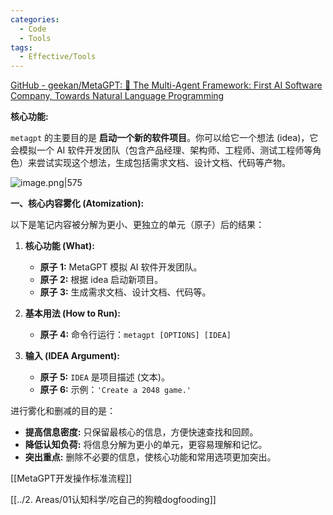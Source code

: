 ```yaml
---
categories:
  - Code
  - Tools
tags:
  - Effective/Tools
---
```

[GitHub - geekan/MetaGPT: 🌟 The Multi-Agent Framework: First AI Software Company, Towards Natural Language Programming](https://github.com/geekan/MetaGPT)


**核心功能:**

`metagpt` 的主要目的是 **启动一个新的软件项目**。你可以给它一个想法 (idea)，它会模拟一个 AI 软件开发团队（包含产品经理、架构师、工程师、测试工程师等角色）来尝试实现这个想法，生成包括需求文档、设计文档、代码等产物。

![image.png|575](https://cdn.jsdelivr.net/gh/duanbiao2000/BlogGallery@main/picture/202504031316762-piclist/piclist-clipboard-images.png)



**一、核心内容雾化 (Atomization):**

以下是笔记内容被分解为更小、更独立的单元（原子）后的结果：

1.  **核心功能 (What):**
    *   **原子 1:** MetaGPT 模拟 AI 软件开发团队。
    *   **原子 2:** 根据 idea 启动新项目。
    *   **原子 3:** 生成需求文档、设计文档、代码等。

2.  **基本用法 (How to Run):**
    *   **原子 4:** 命令行运行：`metagpt [OPTIONS] [IDEA]`

3.  **输入 (IDEA Argument):**
    *   **原子 5:** `IDEA` 是项目描述 (文本)。
    *   **原子 6:** 示例：`'Create a 2048 game.'`




进行雾化和删减的目的是：

*   **提高信息密度:**  只保留最核心的信息，方便快速查找和回顾。
*   **降低认知负荷:**  将信息分解为更小的单元，更容易理解和记忆。
*   **突出重点:**  删除不必要的信息，使核心功能和常用选项更加突出。

[[MetaGPT开发操作标准流程]]

[[../2. Areas/01认知科学/吃自己的狗粮dogfooding]]